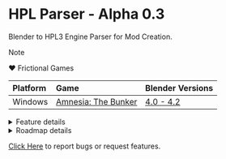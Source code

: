# HPL Parser - Alpha 0.3
Blender to HPL3 Engine Parser for Mod Creation.

> [!NOTE]
❤️ Frictional Games

| Platform  | Game | Blender Versions |
| :---         |     :---      |         :--- |
| Windows  | [Amnesia: The Bunker](https://store.steampowered.com/app/1944430/Amnesia_The_Bunker/) | [4.0 - 4.2](https://builder.blender.org/download/daily/)

<details>
   
<summary>Feature details</summary>

## Features
1. [ ] Interchangeability HPL Level Editor <=> Blender HPL_Parser
   - [ ] Hpm importer
1. [x] Mod Initialization
1. [ ] Collaborative workflow (user IDs)
1. Full level editor feature set
   - [x] StaticObjects
      - [x] detail meshes
   - [x] Entities
   - [x] Lights
   - [ ] Areas
   - [ ] Particles
   - [ ] Sounds
   - [ ] LightMasks
1. Full material editor feature set
   - [x] SolidDiffuse
   - [ ] ...
1. Full model editor feature set
   - [x] StaticObjects
   - [x] Entities
      - [ ] Animations
      - [ ] ProcAnimations

</details>

<details>
   
<summary>Roadmap details</summary>

## Roadmap
2. [x] v0.1: Basic level decoration. texture, material, model, visual assets export is mostly working.
2. [x] v0.2: Basic interactable entities. i.e.: Prop_Lamp, Prop_Grab... entity file exports are mostly working.
2. [x] v0.3: Mod Initialization.
2. [ ] v0.4: Basic asset imports. game content imports are mostly working.
2. [ ] v0.5: Interchangeability, HPL Parser can read *.hpm files.
2. [ ] v0.6: ...

</details>


[Click Here](https://github.com/rbx775/HplParser/issues) to report bugs or request features.
